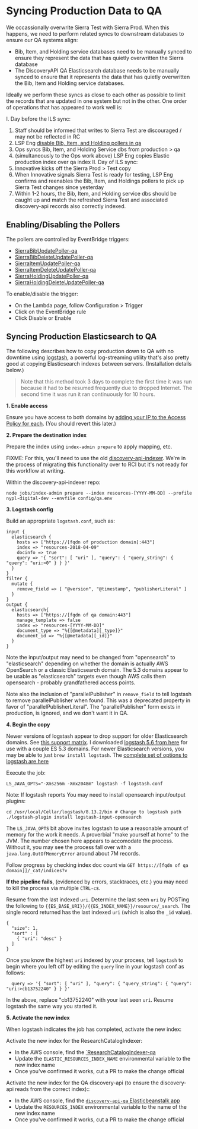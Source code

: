 # Syncing Production Data to QA

We occassionally overwrite Sierra Test with Sierra Prod. When this happens, we need to perform related syncs to downstream databases to ensure our QA systems align:
 - Bib, Item, and Holding service databases need to be manually synced to ensure they represent the data that has quietly overwritten the Sierra database
 - The DiscoveryAPI QA Elasticsearch database needs to be manually synced to ensure that it represents the data that has quietly overwritten the Bib, Item and Holding service databases.

Ideally we perform these syncs as close to each other as possible to limit the records that are updated in one system but not in the other. One order of operations that has appeared to work well is:

I. Day before the ILS sync:
  1. Staff should be informed that writes to Sierra Test are discouraged / may not be reflected in RC
  2. LSP Eng [disable Bib, Item, and Holding pollers in qa](#enabling-disabling-the-pollers)
  3. Ops syncs Bib, Item, and Holding Service dbs from production > qa
  4. (simultaneously to the Ops work above) LSP Eng copies Elastic production index over qa index
II. Day of ILS sync:
  1. Innovative kicks off the Sierra Prod > Test copy
  2. When Innovative signals Sierra Test is ready for testing, LSP Eng confirms and reenables the Bib, Item, and Holdings pollers to pick up Sierra Test changes since yesterday
  3. Within 1-2 hours, the Bib, Item, and Holding service dbs should be caught up and match the refreshed Sierra Test and associated discovery-api records also correctly indexed.

## Enabling/Disabling the Pollers

The pollers are controlled by EventBridge triggers:
 - [SierraBibUpdatePoller-qa](https://us-east-1.console.aws.amazon.com/lambda/home?region=us-east-1#/functions/SierraBibUpdatePoller-qa?tab=configure)
 - [SierraBibDeleteUpdatePoller-qa](https://us-east-1.console.aws.amazon.com/lambda/home?region=us-east-1#/functions/SierraBibDeleteUpdatePoller-qa?tab=configure)
 - [SierraItemUpdatePoller-qa](https://us-east-1.console.aws.amazon.com/lambda/home?region=us-east-1#/functions/SierraItemUpdatePoller-qa?tab=configure)
 - [SierraItemDeleteUpdatePoller-qa](https://us-east-1.console.aws.amazon.com/lambda/home?region=us-east-1#/functions/SierraItemDeleteUpdatePoller-qa?tab=configure)
 - [SierraHoldingUpdatePoller-qa](https://us-east-1.console.aws.amazon.com/lambda/home?region=us-east-1#/functions/SierraHoldingUpdatePoller-qa?tab=configure)
 - [SierraHoldingDeleteUpdatePoller-qa](https://us-east-1.console.aws.amazon.com/lambda/home?region=us-east-1#/functions/SierraHoldingDeleteUpdatePoller-qa?tab=configure)

To enable/disable the trigger:
 - On the Lambda page, follow Configuration > Trigger
 - Click on the EventBridge rule
 - Click Disable or Enable

## Syncing Production Elasticsearch to QA

The following describes how to copy production down to QA with no downtime using [logstash](https://www.elastic.co/logstash), a powerful log-streaming utility that's also pretty good at copying Elasticsearch indexes between servers. (Installation details below.)

> Note that this method took 3 days to complete the first time it was run because it had to be resumed frequently due to dropped Internet. The second time it was run it ran continuously for 10 hours.

**1. Enable access**

Ensure you have access to both domains by [adding your IP to the Access Policy for each](https://github.com/NYPL/aws/blob/master/common/elasticsearch.md#2-make-the-domain-public-restrict-by-ip). (You should revert this later.)

**2. Prepare the destination index**

Prepare the index using `index-admin prepare` to apply mapping, etc.

FIXME: For this, you'll need to use the old [discovery-api-indexer](https://github.com/NYPL/discovery-api-indexer). We're in the process of migrating this functionality over to RCI but it's not ready for this workflow at writing.

Within the discovery-api-indexer repo:

```
node jobs/index-admin prepare --index resources-[YYYY-MM-DD] --profile nypl-digital-dev --envfile config/qa.env
```

**3. Logstash config**

Build an appropriate `logstash.conf`, such as:
```
input {
  elasticsearch {
    hosts => ["https://[fqdn of production domain]:443"]
    index => "resources-2018-04-09"
    docinfo => true
    query => '{ "sort": [ "uri" ], "query": { "query_string": { "query": "uri:>0" } } }'
  }
}
filter {
  mutate {
    remove_field => [ "@version", "@timestamp", "publisherLiteral" ]
  }
}
output {
  elasticsearch{
    hosts => ["https://[fqdn of qa domain:443"]
    manage_template => false
    index => "resources-[YYYY-MM-DD]"
    document_type => "%{[@metadata][_type]}"
    document_id => "%{[@metadata][_id]}"
  }
}
```

Note the input/output may need to be changed from "opensearch" to "elasticsearch" depending on whether the domain is actually AWS OpenSearch or a classic Elasticsearch domain. The 5.3 domains appear to be usable as "elasticsearch" targets even though AWS calls them opensearch - probably grandfathered access points.

Note also the inclusion of "parallelPublisher" in `remove_field` to tell logstash to remove parallelPublisher when found. This was a deprecated property in favor of "parallelPublisherLiteral". The "parallelPublisher" form exists in production, is ignored, and we don't want it in QA.

**4. Begin the copy**

Newer versions of logstash appear to drop support for older Elasticsearch domains. See [this support matrix](https://www.elastic.co/support/matrix#matrix_compatibility). I downloaded [logstash 5.6 from here](https://www.elastic.co/downloads/past-releases/logstash-5-6-5) for use with a couple ES 5.3 domains. For newer Elasticsearch versions, you may be able to just `brew install logstash`. The [complete set of options to logstash are here](https://www.elastic.co/guide/en/logstash/current/running-logstash-command-line.html)

Execute the job:

```
LS_JAVA_OPTS="-Xms256m -Xmx2048m" logstash -f logstash.conf
```

Note: If logstash reports You may need to install opensearch input/output plugins:
```
cd /usr/local/Cellar/logstash/8.13.2/bin # Change to logstash path
./logstash-plugin install logstash-input-opensearch
```

The `LS_JAVA_OPTS` bit above invites logstash to use a reasonable amount of memory for the work it needs. A proverbial "make yourself at home" to the JVM. The number chosen here appears to accomodate the process. Without it, you may see the process fall over with a `java.lang.OutOfMemoryError` around about 7M records.

Follow progress by checking index doc count via `GET https://[fqdn of qa domain]]/_cat/indices?v`

**If the pipeline fails**, (evidenced by errors, stacktraces, etc.) you may need to kill the process via multiple `CTRL-c`s.

Resume from the last indexed `uri`. Determine the last seen `uri` by POSTing the following to `{{ES_BASE_URI}}/{{ES_INDEX_NAME}}/resource/_search`. The single record returned has the last indexed `uri` (which is also the `_id` value).

```
{
  "size": 1,
  "sort" : [
    { "uri": "desc" }
  ]
}
```

Once you know the highest `uri` indexed by your process, tell `logstash` to begin where you left off by editing the `query` line in your logstash conf as follows:

```
  query => '{ "sort": [ "uri" ], "query": { "query_string": { "query": "uri:>cb13752240" } } }'
```

In the above, replace "cb13752240" with your last seen `uri`. Resume logstash the same way you started it.

**5. Activate the new index**

When logstash indicates the job has completed, activate the new index:

Activate the new index for the ResearchCatalogIndexer:
 - In the AWS console, find the [`ResearchCatalogIndexer-qa](https://console.aws.amazon.com/lambda/home?region=us-east-1#/functions/ResearchCAtalogIndexer-qa?tab=configuration)
 - Update the `ELASTIC_RESOURCES_INDEX_NAME` environmental variable to the new index name
 - Once you've confirmed it works, cut a PR to make the change official

Activate the new index for the QA discovery-api (to ensure the discovery-api reads from the correct index)::
 - In the AWS console, find the [`discovery-api-qa` Elasticbeanstalk app](https://console.aws.amazon.com/elasticbeanstalk/home?region=us-east-1#/environment/dashboard?applicationName=discovery-api&environmentId=e-yhuttrxfem)
 - Update the `RESOURCES_INDEX` environmental variable to the name of the new index name
 - Once you've confirmed it works, cut a PR to make the change official
